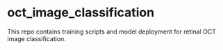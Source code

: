 # oct_image_classification
This repo contains training scripts and model deployment for retinal OCT image classification.

